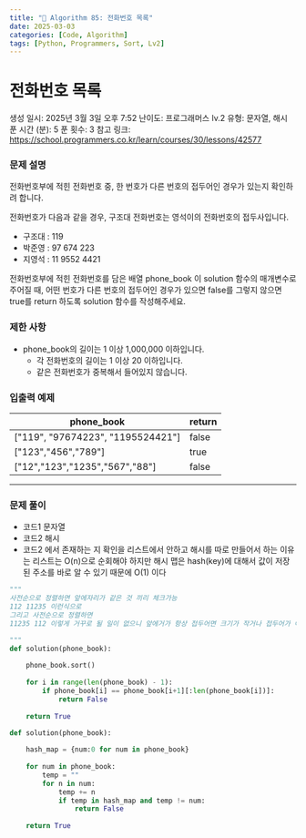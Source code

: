 ```yaml
---
title: "🧠 Algorithm 85: 전화번호 목록"
date: 2025-03-03
categories: [Code, Algorithm]
tags: [Python, Programmers, Sort, Lv2]
---
```


# 전화번호 목록

생성 일시: 2025년 3월 3일 오후 7:52
난이도: 프로그래머스 lv.2
유형: 문자열, 해시
푼 시간 (분): 5
푼 횟수: 3
참고 링크: https://school.programmers.co.kr/learn/courses/30/lessons/42577

### **문제 설명**

전화번호부에 적힌 전화번호 중, 한 번호가 다른 번호의 접두어인 경우가 있는지 확인하려 합니다.

전화번호가 다음과 같을 경우, 구조대 전화번호는 영석이의 전화번호의 접두사입니다.

- 구조대 : 119
- 박준영 : 97 674 223
- 지영석 : 11 9552 4421

전화번호부에 적힌 전화번호를 담은 배열 phone_book 이 solution 함수의 매개변수로 주어질 때, 어떤 번호가 다른 번호의 접두어인 경우가 있으면 false를 그렇지 않으면 true를 return 하도록 solution 함수를 작성해주세요.

### 제한 사항

- phone_book의 길이는 1 이상 1,000,000 이하입니다.
    - 각 전화번호의 길이는 1 이상 20 이하입니다.
    - 같은 전화번호가 중복해서 들어있지 않습니다.

### 입출력 예제

| phone_book | return |
| --- | --- |
| ["119", "97674223", "1195524421"] | false |
| ["123","456","789"] | true |
| ["12","123","1235","567","88"] | false |

---

### 문제 풀이

- 코드1 문자열
- 코드2 해시
- 코드2 에서 존재하는 지 확인을 리스트에서 안하고 해시를 따로 만들어서 하는 이유는 리스트는 O(n)으로 순회해야 하지만 해시 맵은 hash(key)에 대해서 값이 저장된 주소를 바로 알 수 있기 때문에 O(1) 이다

```python
"""
사전순으로 정렬하면 앞에자리가 같은 것 끼리 체크가능
112 11235 이런식으로
그리고 사전순으로 정렬하면
11235 112 이렇게 거꾸로 될 일이 없으니 앞에거가 항상 접두어면 크기가 작거나 접두어가 아닐때는 문자열 길이가 더 작을수도있음

"""
def solution(phone_book):
    
    phone_book.sort()
    
    for i in range(len(phone_book) - 1):
        if phone_book[i] == phone_book[i+1][:len(phone_book[i])]:
            return False
        
    return True
```

```python
def solution(phone_book):
    
    hash_map = {num:0 for num in phone_book}
    
    for num in phone_book:
        temp = ""
        for n in num:
            temp += n
            if temp in hash_map and temp != num:
                return False
    
    return True
```